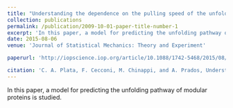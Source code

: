 ```yaml
---
title: "Understanding the dependence on the pulling speed of the unfolding pathway of proteins"
collection: publications
permalink: /publication/2009-10-01-paper-title-number-1
excerpt: 'In this paper, a model for predicting the unfolding pathway of modular proteins is studied.'
date: 2015-08-06
venue: 'Journal of Statistical Mechanics: Theory and Experiment'

paperurl: 'http://iopscience.iop.org/article/10.1088/1742-5468/2015/08/P08003/meta'

citation: 'C. A. Plata, F. Cecconi, M. Chinappi, and A. Prados, Understanding the dependence on the pulling speed of the unfolding pathway of proteins, J. Stat. Mech. 2015  P08003'
---
```

In this paper, a model for predicting the unfolding pathway of modular proteins is studied.

